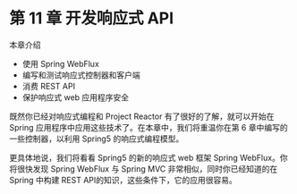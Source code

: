 # 第 11 章 开发响应式 API

本章介绍

* 使用 Spring WebFlux
* 编写和测试响应式控制器和客户端
* 消费 REST API
* 保护响应式 web 应用程序安全

既然你已经对响应式编程和 Project Reactor 有了很好的了解，就可以开始在 Spring 应用程序中应用这些技术了。在本章中，我们将重温你在第 6 章中编写的一些控制器，以利用 Spring5 的响应式编程模型。

更具体地说，我们将看看 Spring5 的新的响应式 web 框架 Spring WebFlux。你将很快发现 Spring WebFlux 与 Spring MVC 非常相似，同时你已经知道的在 Spring 中构建 REST API的知识，这些条件下，它的应用很容易。

